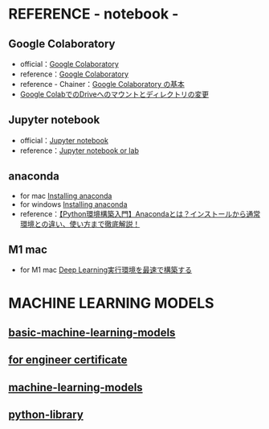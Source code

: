 # REFERENCE - notebook -

## Google Colaboratory
- official：[Google Colaboratory](https://colab.research.google.com/?hl=ja)
- reference：[Google Colaboratory](https://www.codexa.net/how-to-use-google-colaboratory/)
- reference - Chainer：[Google Colaboratory の基本](https://tutorials.chainer.org/ja/01_Welcome_to_Chainer_Tutorial.html#Google-Colaboratory-%E3%81%AE%E5%9F%BA%E6%9C%AC)
- [Google ColabでのDriveへのマウントとディレクトリの変更](https://python-debut.blogspot.com/2020/04/google-colabdrive.html)

## Jupyter notebook
- official：[Jupyter notebook](https://jupyter.org/)
- reference：[Jupyter notebook or lab](https://www.codexa.net/jupyter-lab-beta-review-ml-ide/)

## anaconda
- for mac [Installing anaconda](https://docs.anaconda.com/anaconda/install/mac-os/)
- for windows [Installing anaconda](https://docs.anaconda.com/anaconda/install/windows/)
- reference：[【Python環境構築入門】Anacondaとは？インストールから通常環境との違い、使い方まで徹底解説！](https://www.creativevillage.ne.jp/category/topcreators/web-creator/web-programmer/72837/)

## M1 mac
- for M1 mac [Deep Learning実行環境を最速で構築する](https://qiita.com/seiji1997/items/4bcd6e8a8862de0185f2#4-deep-learning%E5%AE%9F%E8%A1%8C%E7%92%B0%E5%A2%83%E3%82%92%E6%9C%80%E9%80%9F%E3%81%A7%E6%A7%8B%E7%AF%89%E3%81%99%E3%82%8B)

# MACHINE LEARNING MODELS

## [basic-machine-learning-models](basic-machine-learning-models)
## [for engineer certificate](for%20engineer%20certificate)
## [machine-learning-models](machine-learning-models)
## [python-library](python-library)

